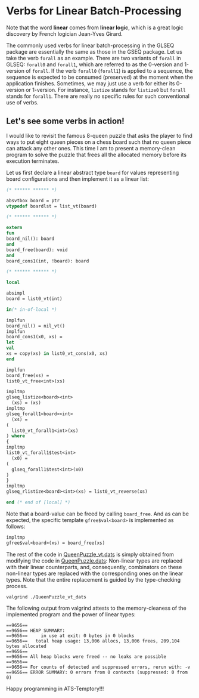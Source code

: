 # Verbs for Linear Batch-Processing

Note that the word **linear** comes from **linear logic**, which is a great
logic discovery by French logician Jean-Yves Girard.

The commonly used verbs for linear batch-processing in the GLSEQ
package are essentially the same as those in the GSEQ package. Let us
take the verb `forall` as an example.  There are two variants of
`forall` in GLSEQ: `forall0` and `forall1`, which are referred to as
the 0-version and 1-version of `forall`.  If the verb `forall0`
(`forall1`) is applied to a sequence, the sequence is expected to be
consumed (preserved) at the moment when the application
finishes. Sometimes, we may just use a verb for either its 0-version
or 1-version. For instance, `listize` stands for `listize0` but
`forall` stands for `forall1`. There are really no specific rules for
such conventional use of verbs.

## Let's see some verbs in action!

I would like to revisit the famous 8-queen puzzle that asks the player
to find ways to put eight queen pieces on a chess board such that no
queen piece can attack any other ones. This time I am to present a memory-clean
program to solve the puzzle that frees all the allocated memory before its
execution terminates.

Let us first declare a linear abstract type `board` for values representing
board configurations and then implement it as a linear list:

```ats
(* ****** ****** *)

absvtbox board = ptr
vtypedef boardlst = list_vt(board)

(* ****** ****** *)

extern
fun
board_nil(): board
and
board_free(board): void
and
board_cons1(int, !board): board

(* ****** ****** *)

local

absimpl
board = list0_vt(int)

in(* in-of-local *)

implfun
board_nil() = nil_vt()
implfun
board_cons1(x0, xs) =
let
val
xs = copy(xs) in list0_vt_cons(x0, xs)
end

implfun
board_free(xs) =
list0_vt_free<int>(xs)

impltmp
glseq_listize<board><int>
  (xs) = (xs)
impltmp
glseq_forall1<board><int>
  (xs) =
(
  list0_vt_forall1<int>(xs)
) where
{
impltmp
list0_vt_forall1$test<int>
  (x0) =
(
  glseq_forall1$test<int>(x0)
)
}
impltmp
glseq_rlistize<board><int>(xs) = list0_vt_reverse(xs)

end (* end of [local] *)
```

Note that a board-value can be freed by calling `board_free`.
And as can be expected, the specific template `gfree$val<board>` is
implemented as follows:

```ats
impltmp
gfree$val<board>(xs) = board_free(xs)
```

The rest of the code in
[QueenPuzzle_vt.dats](./CODE/QueenPuzzle_vt.dats) is simply obtained
from modifying the code in
[QueenPuzzle.dats](./CODE/QueenPuzzle.dats):
Non-linear types are replaced with their linear counterparts, and,
consequently, combinators on these non-linear types are replaced with
the corresponding ones on the linear types. Note that the entire
replacement is guided by the type-checking process.

```shell
valgrind ./QueenPuzzle_vt_dats
```

The following output from valgrind attests to the memory-cleaness of
the implemented program and the power of linear types:

```test
==9656== 
==9656== HEAP SUMMARY:
==9656==     in use at exit: 0 bytes in 0 blocks
==9656==   total heap usage: 13,006 allocs, 13,006 frees, 209,104 bytes allocated
==9656== 
==9656== All heap blocks were freed -- no leaks are possible
==9656== 
==9656== For counts of detected and suppressed errors, rerun with: -v
==9656== ERROR SUMMARY: 0 errors from 0 contexts (suppressed: 0 from 0)
```

Happy programming in ATS-Temptory!!!

